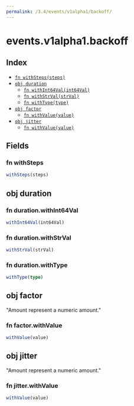 ```yaml
---
permalink: /3.4/events/v1alpha1/backoff/
---
```


# events.v1alpha1.backoff



## Index

* [`fn withSteps(steps)`](#fn-withsteps)
* [`obj duration`](#obj-duration)
  * [`fn withInt64Val(int64Val)`](#fn-durationwithint64val)
  * [`fn withStrVal(strVal)`](#fn-durationwithstrval)
  * [`fn withType(type)`](#fn-durationwithtype)
* [`obj factor`](#obj-factor)
  * [`fn withValue(value)`](#fn-factorwithvalue)
* [`obj jitter`](#obj-jitter)
  * [`fn withValue(value)`](#fn-jitterwithvalue)

## Fields

### fn withSteps

```ts
withSteps(steps)
```



## obj duration



### fn duration.withInt64Val

```ts
withInt64Val(int64Val)
```



### fn duration.withStrVal

```ts
withStrVal(strVal)
```



### fn duration.withType

```ts
withType(type)
```



## obj factor

"Amount represent a numeric amount."

### fn factor.withValue

```ts
withValue(value)
```



## obj jitter

"Amount represent a numeric amount."

### fn jitter.withValue

```ts
withValue(value)
```

